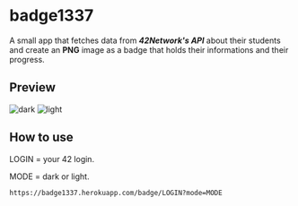 # badge1337
A small app that fetches data from ***42Network's API*** about their students and create an **PNG** image as a badge that holds their informations and their progress.
## Preview

![dark](https://badge1337.norshiden.repl.co/badge/nelidris?mode=dark)
![light](https://badge1337.norshiden.repl.co/badge/nelidris?mode=light)

## How to use

LOGIN = your 42 login.

MODE = dark or light.

```https://badge1337.herokuapp.com/badge/LOGIN?mode=MODE```
